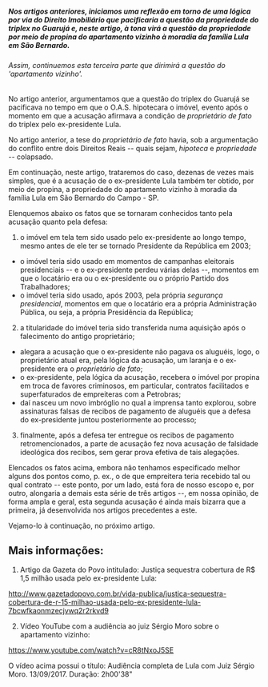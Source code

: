 
##### Nos artigos anteriores, iniciamos uma reflexão em torno de uma lógica por via do Direito Imobiliário que pacificaria a questão da propriedade do triplex no Guarujá e, neste artigo, à tona virá a questão da propriedade por meio de propina do apartamento vizinho à moradia da família Lula em São Bernardo.

###### Assim, continuemos esta terceira parte que dirimirá a questão do 'apartamento vizinho'.

No artigo anterior, argumentamos que a questão do triplex do Guarujá se pacificava no tempo em que o O.A.S. hipotecara o imóvel, evento após o momento em que a acusação afirmava a condição de _proprietário de fato_ do triplex pelo ex-presidente Lula.

No artigo anterior, a tese do _proprietário de fato_ havia, sob a argumentação do conflito entre dois Direitos Reais -- quais sejam, _hipoteca_ e _propriedade_ -- colapsado.

Em continuação, neste artigo, trataremos do caso, dezenas de vezes mais simples, que é a acusação de o ex-presidente Lula também ter obtido, por meio de propina, a propriedade do apartamento vizinho à moradia da família Lula em São Bernardo do Campo - SP.

Elenquemos abaixo os fatos que se tornaram conhecidos tanto pela acusação quanto pela defesa:

1. o imóvel em tela tem sido usado pelo ex-presidente ao longo tempo, mesmo antes de ele ter se tornado Presidente da República em 2003;
  - o imóvel teria sido usado em momentos de campanhas eleitorais presidenciais -- e o ex-presidente perdeu várias delas --, momentos em que o locatário era ou o ex-presidente ou o próprio Partido dos Trabalhadores;
  - o imóvel teria sido usado, após 2003, pela própria _segurança presidencial_, momentos em que o locatário era a própria Administração Pública, ou seja, a própria Presidência da República;
2. a titularidade do imóvel teria sido transferida numa aquisição após o falecimento do antigo proprietário;
  - alegara a acusação que o ex-presidente não pagava os aluguéis, logo, o proprietário atual era, pela lógica da acusação, um laranja e o ex-presidente era o _proprietário de fato_;
  - o ex-presidente, pela lógica da acusação, recebera o imóvel por propina em troca de favores criminosos, em particular, contratos facilitados e superfaturados de empreiteras com a Petrobras;
  - daí nasceu um novo imbróglio no qual a imprensa tanto explorou, sobre assinaturas falsas de recibos de pagamento de aluguéis que a defesa do ex-presidente juntou posteriormente ao processo;
3. finalmente, após a defesa ter entregue os recibos de pagamento retromencionados, a parte de acusação fez nova acusação de falsidade ideológica dos recibos, sem gerar prova efetiva de tais alegações.

Elencados os fatos acima, embora não tenhamos especificado melhor alguns dos pontos como, p. ex., o de que empreitera teria recebido tal ou qual contrato -- este ponto, por um lado, está fora de nosso escopo e, por outro, alongaria a demais esta série de três artigos --, em nossa opinião, de forma ampla e geral, esta segunda acusação é ainda mais bizarra que a primeira, já desenvolvida nos artigos precedentes a este.

Vejamo-lo à continuação, no próximo artigo.


Mais informações:
-----------------

1) Artigo da Gazeta do Povo intitulado: Justiça sequestra cobertura de R$ 1,5 milhão usada pelo ex-presidente Lula:

http://www.gazetadopovo.com.br/vida-publica/justica-sequestra-cobertura-de-r-15-milhao-usada-pelo-ex-presidente-lula-7bcwfkaonmzecjvwq2r2rkvd9

2) Vídeo YouTube com a audiência ao juiz Sérgio Moro sobre o apartamento vizinho:

https://www.youtube.com/watch?v=cR8tNxoJ5SE

O vídeo acima possui o título: Audiência completa de Lula com Juiz Sérgio Moro. 13/09/2017. 
Duração: 2h00'38"
